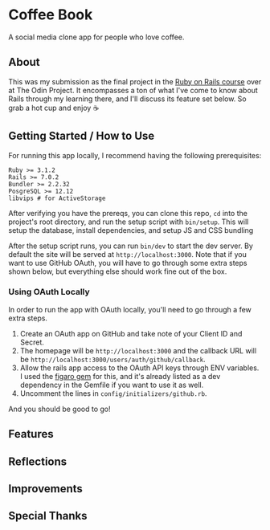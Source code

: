 # Coffee Book

A social media clone app for people who love coffee.

## About

This was my submission as the final project in the [Ruby on Rails course](https://www.theodinproject.com/paths/full-stack-ruby-on-rails/courses/ruby-on-rails) over at The Odin Project. It encompasses a ton of what I've come to know about Rails through my learning there, and I'll discuss its feature set below. So grab a hot cup and enjoy :coffee:

## Getting Started / How to Use

For running this app locally, I recommend having the following prerequisites:

```
Ruby >= 3.1.2
Rails >= 7.0.2
Bundler >= 2.2.32
PosgreSQL >= 12.12
libvips # for ActiveStorage
```

After verifying you have the prereqs, you can clone this repo, `cd` into the project's root directory, and run the setup script with `bin/setup`. This will setup the database, install dependencies, and setup JS and CSS bundling

After the setup script runs, you can run `bin/dev` to start the dev server. By default the site will be served at `http://localhost:3000`. Note that if you want to use GitHub OAuth, you will have to go through some extra steps shown below, but everything else should work fine out of the box.

### Using OAuth Locally

In order to run the app with OAuth locally, you'll need to go through a few extra steps.

1. Create an OAuth app on GitHub and take note of your Client ID and Secret.
2. The homepage will be `http://localhost:3000` and the callback URL will be `http://localhost:3000/users/auth/github/callback`.
3. Allow the rails app access to the OAuth API keys through ENV variables. I used the [figaro gem](https://github.com/laserlemon/figaro) for this, and it's already listed as a dev dependency in the Gemfile if you want to use it as well.
4. Uncomment the lines in `config/initializers/github.rb`.

And you should be good to go!

## Features

## Reflections

## Improvements

## Special Thanks
